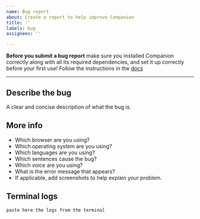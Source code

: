 ```yaml
---
name: Bug report
about: Create a report to help improve Companion
title: ''
labels: bug
assignees: ''

---
```


**Before you submit a bug report** make sure you installed Companion correctly along with all its required dependencies, and set it up correctly before your first use! Follow the instructions in the [docs](https://shakedzy.xyz/companion)

-----

## Describe the bug
A clear and concise description of what the bug is.

## More info
* Which browser are you using?
* Which operating system are you using?
* Which languages are you using?
* Which sentences cause the bug?
* Which voice are you using?
* What is the error message that appears?
* If applicable, add screenshots to help explain your problem.

## Terminal logs
```
paste here the logs from the terminal
```
